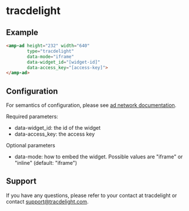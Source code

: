 <!---
Copyright 2018 The AMP HTML Authors. All Rights Reserved.

Licensed under the Apache License, Version 2.0 (the "License");
you may not use this file except in compliance with the License.
You may obtain a copy of the License at

      http://www.apache.org/licenses/LICENSE-2.0

Unless required by applicable law or agreed to in writing, software
distributed under the License is distributed on an "AS-IS" BASIS,
WITHOUT WARRANTIES OR CONDITIONS OF ANY KIND, either express or implied.
See the License for the specific language governing permissions and
limitations under the License.
-->

# tracdelight

## Example

```html
<amp-ad height="232" width="640"
        type="tracdelight"
        data-mode="iframe"
        data-widget_id="[widget-id]"
        data-access_key="[access-key]">
</amp-ad>
```

## Configuration

For semantics of configuration, please see [ad network documentation](http://docs.tracdelight.com/).

Required parameters:
- data-widget_id: the id of the widget
- data-access_key: the access key

Optional parameters
- data-mode: how to embed the widget. Possible values are "iframe" or "inline" (default: "iframe")


## Support

If you have any questions, please refer to your contact at tracdelight or contact support@tracdelight.com.
